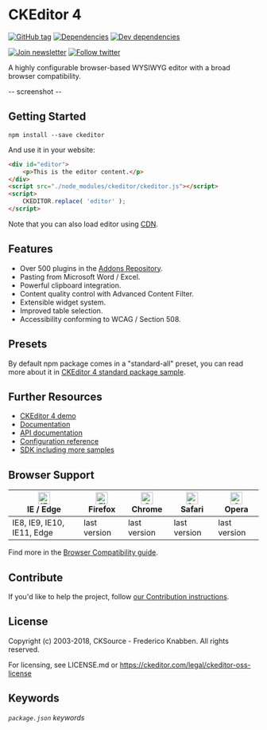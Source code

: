 # CKEditor 4

[![GitHub tag](https://img.shields.io/github/tag/ckeditor/ckeditor-dev.svg)](https://github.com/ckeditor/ckeditor-dev)
[![Dependencies](https://img.shields.io/david/ckeditor/ckeditor-dev.svg)](https://david-dm.org/ckeditor/ckeditor-dev)
[![Dev dependencies](https://img.shields.io/david/dev/ckeditor/ckeditor-dev.svg)](https://david-dm.org/ckeditor/ckeditor-dev?type=dev)

[![Join newsletter](https://img.shields.io/badge/join-newsletter-00cc99.svg)](http://eepurl.com/c3zRPr)
[![Follow twitter](https://img.shields.io/badge/follow-twitter-00cc99.svg)](https://twitter.com/ckeditor)

A highly configurable browser-based WYSIWYG editor with a broad browser compatibility.

-- screenshot --

## Getting Started

```
npm install --save ckeditor
```

And use it in your website:

```html
<div id="editor">
    <p>This is the editor content.</p>
</div>
<script src="./node_modules/ckeditor/ckeditor.js"></script>
<script>
    CKEDITOR.replace( 'editor' );
</script>
```

Note that you can also load editor using [CDN](https://cdn.ckeditor.com/#ckeditor4).

## Features

* Over 500 plugins in the [Addons Repository](https://ckeditor.com/cke4/addons).
* Pasting from Microsoft Word / Excel.
* Powerful clipboard integration.
* Content quality control with Advanced Content Filter.
* Extensible widget system.
* Improved table selection.
* Accessibility conforming to WCAG / Section 508.

## Presets

By default npm package comes in a "standard-all" preset, you can read more about it in [CKEditor 4 standard package sample](https://sdk.ckeditor.com/samples/standardpreset.html).

## Further Resources

* [CKEditor 4 demo](https://ckeditor.com/ckeditor-4/)
* [Documentation](https://docs.ckeditor.com/ckeditor4/latest/)
* [API documentation](https://docs.ckeditor.com/ckeditor4/latest/api/index.html)
* [Configuration reference](https://docs.ckeditor.com/ckeditor4/latest/api/CKEDITOR_config.html)
* [SDK including more samples](https://sdk.ckeditor.com/)

## Browser Support

| [<img src="https://raw.githubusercontent.com/alrra/browser-logos/master/src/edge/edge_48x48.png" alt="IE / Edge" width="24px" height="24px" />](http://godban.github.io/browsers-support-badges/)</br>IE / Edge | [<img src="https://raw.githubusercontent.com/alrra/browser-logos/master/src/firefox/firefox_48x48.png" alt="Firefox" width="24px" height="24px" />](http://godban.github.io/browsers-support-badges/)</br>Firefox | [<img src="https://raw.githubusercontent.com/alrra/browser-logos/master/src/chrome/chrome_48x48.png" alt="Chrome" width="24px" height="24px" />](http://godban.github.io/browsers-support-badges/)</br>Chrome | [<img src="https://raw.githubusercontent.com/alrra/browser-logos/master/src/safari/safari_48x48.png" alt="Safari" width="24px" height="24px" />](http://godban.github.io/browsers-support-badges/)</br>Safari | [<img src="https://raw.githubusercontent.com/alrra/browser-logos/master/src/opera/opera_48x48.png" alt="Opera" width="24px" height="24px" />](http://godban.github.io/browsers-support-badges/)</br>Opera |
| --------- | --------- | --------- | --------- | --------- |
| IE8, IE9, IE10, IE11, Edge| last version| last version| last version| last version

Find more in the [Browser Compatibility guide](https://docs.ckeditor.com/ckeditor4/latest/guide/dev_browsers.html#officially-supported-browsers).

## Contribute

If you'd like to help the project, follow [our Contribution instructions](https://github.com/ckeditor/ckeditor-dev/blob/master/.github/CONTRIBUTING.md).

## License

Copyright (c) 2003-2018, CKSource - Frederico Knabben. All rights reserved.

For licensing, see LICENSE.md or <https://ckeditor.com/legal/ckeditor-oss-license>

## Keywords

_`package.json` keywords_